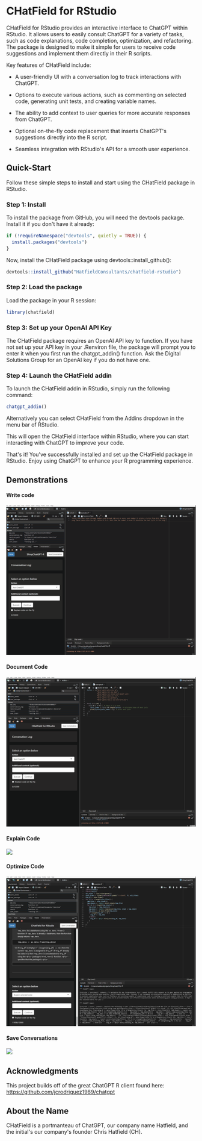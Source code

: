 # CHatField for RStudio

CHatField for RStudio provides an interactive interface to ChatGPT within RStudio. It allows users to easily consult ChatGPT for a variety of tasks, such as code explanations, code completion, optimization, and refactoring. The package is designed to make it simple for users to receive code suggestions and implement them directly in their R scripts.

Key features of CHatField include:

-   A user-friendly UI with a conversation log to track interactions with ChatGPT.

-   Options to execute various actions, such as commenting on selected code, generating unit tests, and creating variable names.

-   The ability to add context to user queries for more accurate responses from ChatGPT.

-   Optional on-the-fly code replacement that inserts ChatGPT's suggestions directly into the R script.

-   Seamless integration with RStudio's API for a smooth user experience.

## Quick-Start

Follow these simple steps to install and start using the CHatField package in RStudio.

### Step 1: Install

To install the package from GitHub, you will need the devtools package. Install it if you don't have it already:

``` r
if (!requireNamespace("devtools", quietly = TRUE)) {
  install.packages("devtools")
}
```

Now, install the CHatField package using devtools::install_github():

``` r
devtools::install_github("HatfieldConsultants/chatfield-rstudio")
```

### Step 2: Load the package

Load the package in your R session:

``` r
library(chatfield)
```

### Step 3: Set up your OpenAI API Key

The CHatField package requires an OpenAI API key to function. If you have not set up your API key in your .Renviron file, the package will prompt you to enter it when you first run the chatgpt_addin() function. Ask the Digital Solutions Group for an OpenAI key if you do not have one.

### Step 4: Launch the CHatField addin

To launch the CHatField addin in RStudio, simply run the following command:

``` r
chatgpt_addin()
```

Alternatively you can select CHatField from the Addins dropdown in the menu bar of RStudio.

This will open the CHatField interface within RStudio, where you can start interacting with ChatGPT to improve your code.

That's it! You've successfully installed and set up the CHatField package in RStudio. Enjoy using ChatGPT to enhance your R programming experience.

## Demonstrations

#### Write code

![](images/write_code_example.gif)

#### Document Code

![](images/docstring_example.gif)

#### Explain Code

![](images/explain_code_example.gif)

#### Optimize Code

![](images/optimize_code_example.gif)

#### Save Conversations

![](images/make_log_example.gif)

## Acknowledgments

This project builds off of the great ChatGPT R client found here: <https://github.com/jcrodriguez1989/chatgpt>

## About the Name

CHatField is a portmanteau of ChatGPT, our company name Hatfield, and the initial's our company's founder Chris Hatfield (CH).
